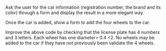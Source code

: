 Ask the user for the car information (registration number, the brand and its color) through a form and display the result in a more elegant way.

Once the car is added, show a form to add the four wheels to the car.

Improve the above code by checking that the license plate has 4 numbers and 3 letters. Each wheel has one diameter> 0.4 <2. No wheels may be added to the car if they have not previously been validate the 4 wheels.
